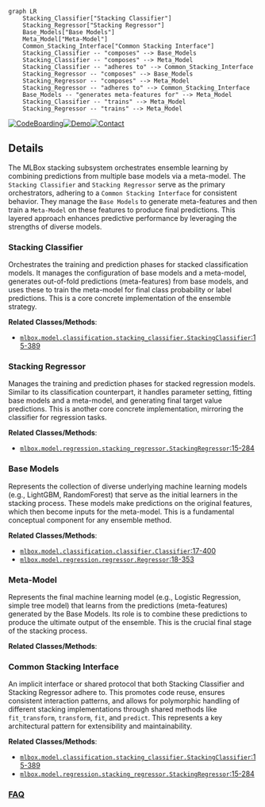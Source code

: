```mermaid
graph LR
    Stacking_Classifier["Stacking Classifier"]
    Stacking_Regressor["Stacking Regressor"]
    Base_Models["Base Models"]
    Meta_Model["Meta-Model"]
    Common_Stacking_Interface["Common Stacking Interface"]
    Stacking_Classifier -- "composes" --> Base_Models
    Stacking_Classifier -- "composes" --> Meta_Model
    Stacking_Classifier -- "adheres to" --> Common_Stacking_Interface
    Stacking_Regressor -- "composes" --> Base_Models
    Stacking_Regressor -- "composes" --> Meta_Model
    Stacking_Regressor -- "adheres to" --> Common_Stacking_Interface
    Base_Models -- "generates meta-features for" --> Meta_Model
    Stacking_Classifier -- "trains" --> Meta_Model
    Stacking_Regressor -- "trains" --> Meta_Model
```

[![CodeBoarding](https://img.shields.io/badge/Generated%20by-CodeBoarding-9cf?style=flat-square)](https://github.com/CodeBoarding/GeneratedOnBoardings)[![Demo](https://img.shields.io/badge/Try%20our-Demo-blue?style=flat-square)](https://www.codeboarding.org/demo)[![Contact](https://img.shields.io/badge/Contact%20us%20-%20contact@codeboarding.org-lightgrey?style=flat-square)](mailto:contact@codeboarding.org)

## Details

The MLBox stacking subsystem orchestrates ensemble learning by combining predictions from multiple base models via a meta-model. The `Stacking Classifier` and `Stacking Regressor` serve as the primary orchestrators, adhering to a `Common Stacking Interface` for consistent behavior. They manage the `Base Models` to generate meta-features and then train a `Meta-Model` on these features to produce final predictions. This layered approach enhances predictive performance by leveraging the strengths of diverse models.

### Stacking Classifier
Orchestrates the training and prediction phases for stacked classification models. It manages the configuration of base models and a meta-model, generates out-of-fold predictions (meta-features) from base models, and uses these to train the meta-model for final class probability or label predictions. This is a core concrete implementation of the ensemble strategy.


**Related Classes/Methods**:

- <a href="https://github.com/AxeldeRomblay/MLBox/blob/master/mlbox/model/classification/stacking_classifier.py#L15-L389" target="_blank" rel="noopener noreferrer">`mlbox.model.classification.stacking_classifier.StackingClassifier`:15-389</a>


### Stacking Regressor
Manages the training and prediction phases for stacked regression models. Similar to its classification counterpart, it handles parameter setting, fitting base models and a meta-model, and generating final target value predictions. This is another core concrete implementation, mirroring the classifier for regression tasks.


**Related Classes/Methods**:

- <a href="https://github.com/AxeldeRomblay/MLBox/blob/master/mlbox/model/regression/stacking_regressor.py#L15-L284" target="_blank" rel="noopener noreferrer">`mlbox.model.regression.stacking_regressor.StackingRegressor`:15-284</a>


### Base Models
Represents the collection of diverse underlying machine learning models (e.g., LightGBM, RandomForest) that serve as the initial learners in the stacking process. These models make predictions on the original features, which then become inputs for the meta-model. This is a fundamental conceptual component for any ensemble method.


**Related Classes/Methods**:

- <a href="https://github.com/AxeldeRomblay/MLBox/blob/master/mlbox/model/classification/classifier.py#L17-L400" target="_blank" rel="noopener noreferrer">`mlbox.model.classification.classifier.Classifier`:17-400</a>
- <a href="https://github.com/AxeldeRomblay/MLBox/blob/master/mlbox/model/regression/regressor.py#L18-L353" target="_blank" rel="noopener noreferrer">`mlbox.model.regression.regressor.Regressor`:18-353</a>


### Meta-Model
Represents the final machine learning model (e.g., Logistic Regression, simple tree model) that learns from the predictions (meta-features) generated by the Base Models. Its role is to combine these predictions to produce the ultimate output of the ensemble. This is the crucial final stage of the stacking process.


**Related Classes/Methods**:



### Common Stacking Interface
An implicit interface or shared protocol that both Stacking Classifier and Stacking Regressor adhere to. This promotes code reuse, ensures consistent interaction patterns, and allows for polymorphic handling of different stacking implementations through shared methods like `fit_transform`, `transform`, `fit`, and `predict`. This represents a key architectural pattern for extensibility and maintainability.


**Related Classes/Methods**:

- <a href="https://github.com/AxeldeRomblay/MLBox/blob/master/mlbox/model/classification/stacking_classifier.py#L15-L389" target="_blank" rel="noopener noreferrer">`mlbox.model.classification.stacking_classifier.StackingClassifier`:15-389</a>
- <a href="https://github.com/AxeldeRomblay/MLBox/blob/master/mlbox/model/regression/stacking_regressor.py#L15-L284" target="_blank" rel="noopener noreferrer">`mlbox.model.regression.stacking_regressor.StackingRegressor`:15-284</a>




### [FAQ](https://github.com/CodeBoarding/GeneratedOnBoardings/tree/main?tab=readme-ov-file#faq)